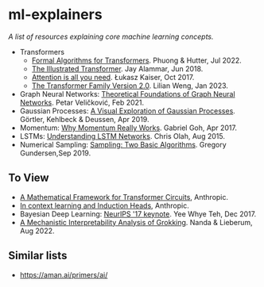 # ml-explainers

_A list of resources explaining core machine learning concepts._

- Transformers
  - [Formal Algorithms for Transformers](https://arxiv.org/abs/2207.09238). Phuong & Hutter, Jul 2022.
  - [The Illustrated Transformer](https://jalammar.github.io/illustrated-transformer/). Jay Alammar, Jun 2018.
  - [Attention is all you need](https://www.youtube.com/watch?v=rBCqOTEfxvg). Łukasz Kaiser, Oct 2017.
  - [The Transformer Family Version 2.0](https://lilianweng.github.io/posts/2023-01-27-the-transformer-family-v2/). Lilian Weng, Jan 2023.
- Graph Neural Networks: [Theoretical Foundations of Graph Neural Networks](https://www.youtube.com/watch?v=uF53xsT7mjc).
  Petar Veličković, Feb 2021.
- Gaussian Processes: [A Visual Exploration of Gaussian Processes](https://distill.pub/2019/visual-exploration-gaussian-processes/). Görtler, Kehlbeck & Deussen, Apr 2019.
- Momentum: [Why Momentum Really Works](https://distill.pub/2017/momentum/). Gabriel Goh, Apr 2017.
- LSTMs: [Understanding LSTM Networks](https://colah.github.io/posts/2015-08-Understanding-LSTMs/). Chris Olah, Aug 2015.
- Numerical Sampling: [Sampling: Two Basic Algorithms](https://gregorygundersen.com/blog/2019/09/01/sampling/). Gregory Gundersen,Sep 2019.

## To View

- [A Mathematical Framework for Transformer Circuits](https://transformer-circuits.pub/2021/framework/index.html), Anthropic.
- [In context learning and Induction Heads](https://transformer-circuits.pub/2022/in-context-learning-and-induction-heads/index.html), Anthropic.
- Bayesian Deep Learning: [NeurIPS '17 keynote](https://www.youtube.com/watch?v=9saauSBgmcQ). Yee Whye Teh, Dec 2017.
- [A Mechanistic Interpretability Analysis of Grokking](https://www.alignmentforum.org/posts/N6WM6hs7RQMKDhYjB/a-mechanistic-interpretability-analysis-of-grokking). Nanda & Lieberum, Aug 2022.

## Similar lists

- https://aman.ai/primers/ai/

